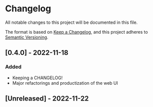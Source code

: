 # Changelog

All notable changes to this project will be documented in this file.

The format is based on [Keep a Changelog](https://keepachangelog.com/en/1.0.0/),
and this project adheres to [Semantic Versioning](https://semver.org/spec/v2.0.0.html).

## [0.4.0] - 2022-11-18

### Added

- Keeping a CHANGELOG!
- Major refactorings and productization of the web UI

## [Unreleased] - 2022-11-22
